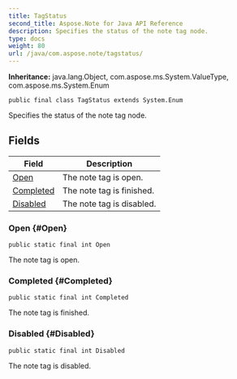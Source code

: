 ```yaml
---
title: TagStatus
second_title: Aspose.Note for Java API Reference
description: Specifies the status of the note tag node.
type: docs
weight: 80
url: /java/com.aspose.note/tagstatus/
---
```


**Inheritance:**
java.lang.Object, com.aspose.ms.System.ValueType, com.aspose.ms.System.Enum
```
public final class TagStatus extends System.Enum
```

Specifies the status of the note tag node.
## Fields

| Field | Description |
| --- | --- |
| [Open](#Open) | The note tag is open. |
| [Completed](#Completed) | The note tag is finished. |
| [Disabled](#Disabled) | The note tag is disabled. |
### Open {#Open}
```
public static final int Open
```


The note tag is open.

### Completed {#Completed}
```
public static final int Completed
```


The note tag is finished.

### Disabled {#Disabled}
```
public static final int Disabled
```


The note tag is disabled.

